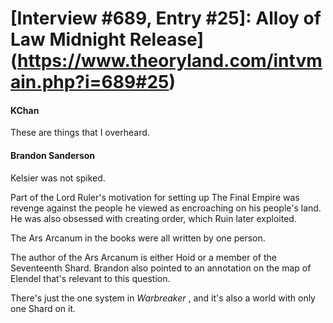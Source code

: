# [Interview #689, Entry #25]: Alloy of Law Midnight Release](https://www.theoryland.com/intvmain.php?i=689#25)

#### KChan

These are things that I overheard.

#### Brandon Sanderson

Kelsier was not spiked.

Part of the Lord Ruler's motivation for setting up The Final Empire was revenge against the people he viewed as encroaching on his people's land. He was also obsessed with creating order, which Ruin later exploited.

The Ars Arcanum in the books were all written by one person.

The author of the Ars Arcanum is either Hoid or a member of the Seventeenth Shard. Brandon also pointed to an annotation on the map of Elendel that's relevant to this question.

There's just the one system in
*Warbreaker*
, and it's also a world with only one Shard on it.

